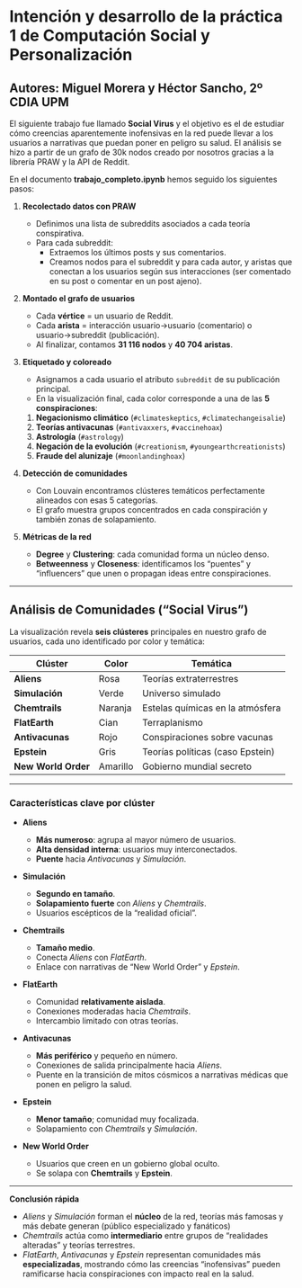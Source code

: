# Intención y desarrollo de la práctica 1 de Computación Social y Personalización

## Autores: Miguel Morera y Héctor Sancho, 2º CDIA UPM

El siguiente trabajo fue llamado **Social Virus** y el objetivo es el de estudiar cómo creencias aparentemente inofensivas en la red puede llevar a los usuarios a narrativas que puedan poner en peligro su salud. El análisis se hizo a partir de un grafo de 30k nodos creado por nosotros gracias a la librería PRAW y la API de Reddit.

En el documento **trabajo_completo.ipynb** hemos seguido los siguientes pasos:

1. **Recolectado datos con PRAW**  
   - Definimos una lista de subreddits asociados a cada teoría conspirativa.  
   - Para cada subreddit:  
     - Extraemos los últimos posts y sus comentarios.  
     - Creamos nodos para el subreddit y para cada autor, y aristas que conectan a los usuarios según sus interacciones (ser comentado en su post o comentar en un post ajeno).

2. **Montado el grafo de usuarios**  
   - Cada **vértice** = un usuario de Reddit.  
   - Cada **arista** = interacción usuario→usuario (comentario) o usuario→subreddit (publicación).  
   - Al finalizar, contamos **31 116 nodos** y **40 704 aristas**.

3. **Etiquetado y coloreado**  
   - Asignamos a cada usuario el atributo `subreddit` de su publicación principal.  
   - En la visualización final, cada color corresponde a una de las **5 conspiraciones**:

   1. **Negacionismo climático** (`#climateskeptics`, `#climatechangeisalie`)  
   2. **Teorías antivacunas** (`#antivaxxers`, `#vaccinehoax`)  
   3. **Astrología** (`#astrology`)  
   4. **Negación de la evolución** (`#creationism`, `#youngearthcreationists`)  
   5. **Fraude del alunizaje** (`#moonlandinghoax`)

4. **Detección de comunidades**  
   - Con Louvain encontramos clústeres temáticos perfectamente alineados con esas 5 categorías.  
   - El grafo muestra grupos concentrados en cada conspiración y también zonas de solapamiento.

5. **Métricas de la red**  
   - **Degree** y **Clustering**: cada comunidad forma un núcleo denso.  
   - **Betweenness** y **Closeness**: identificamos los “puentes” y “influencers” que unen o propagan ideas entre conspiraciones.

---

## Análisis de Comunidades (“Social Virus”)

La visualización revela **seis clústeres** principales en nuestro grafo de usuarios, cada uno identificado por color y temática:

| Clúster        | Color    | Temática                          |
|----------------|----------|-----------------------------------|
| **Aliens**     | Rosa     | Teorías extraterrestres           |
| **Simulación** | Verde    | Universo simulado                 |
| **Chemtrails** | Naranja  | Estelas químicas en la atmósfera  |
| **FlatEarth**  | Cian     | Terraplanismo                     |
| **Antivacunas**| Rojo     | Conspiraciones sobre vacunas      |
| **Epstein**    | Gris     | Teorías políticas (caso Epstein)  |
| **New World Order** | Amarillo | Gobierno mundial secreto     |
---

### Características clave por clúster

- **Aliens**  
  - **Más numeroso**: agrupa al mayor número de usuarios.  
  - **Alta densidad interna**: usuarios muy interconectados.  
  - **Puente** hacia *Antivacunas* y *Simulación*.

- **Simulación**  
  - **Segundo en tamaño**.  
  - **Solapamiento fuerte** con *Aliens* y *Chemtrails*.  
  - Usuarios escépticos de la “realidad oficial”.

- **Chemtrails**  
  - **Tamaño medio**.  
  - Conecta *Aliens* con *FlatEarth*.  
  - Enlace con narrativas de “New World Order” y *Epstein*.

- **FlatEarth**  
  - Comunidad **relativamente aislada**.  
  - Conexiones moderadas hacia *Chemtrails*.  
  - Intercambio limitado con otras teorías.

- **Antivacunas**  
  - **Más periférico** y pequeño en número.  
  - Conexiones de salida principalmente hacia *Aliens*.  
  - Puente en la transición de mitos cósmicos a narrativas médicas que ponen en peligro la salud.

- **Epstein**  
  - **Menor tamaño**; comunidad muy focalizada.  
  - Solapamiento con *Chemtrails* y *Simulación*.

- **New World Order**  
  - Usuarios que creen en un gobierno global oculto.  
  - Se solapa con **Chemtrails** y **Epstein**.

---

**Conclusión rápida**  
- *Aliens* y *Simulación* forman el **núcleo** de la red, teorías más famosas y más debate generan (público especializado y fanáticos)  
- *Chemtrails* actúa como **intermediario** entre grupos de “realidades alteradas” y teorías terrestres.  
- *FlatEarth*, *Antivacunas* y *Epstein* representan comunidades más **especializadas**, mostrando cómo las creencias “inofensivas” pueden ramificarse hacia conspiraciones con impacto real en la salud.
